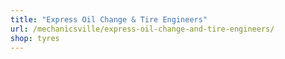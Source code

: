 ```yaml
---
title: "Express Oil Change & Tire Engineers"
url: /mechanicsville/express-oil-change-and-tire-engineers/
shop: tyres
---
```

